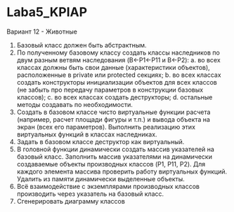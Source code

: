 # Laba5_KPIAP
Вариант 12 - Животные
1.	Базовый класс должен быть абстрактным.
2.	По полученному базовому классу создать классы наследников по двум разным ветвям наследования (B←P1←P11 и B←P2):
a.	во всех классах должны быть свои данные (характеристики объектов), расположенные в private или protected секциях;
b.	во всех классах создать конструкторы инициализации объектов для всех классов (не забыть про передачу параметров в конструкции базовых классов);
c.	во всех классах создать деструкторы;
d.	остальные методы создавать по необходимости.
3.	Создать в базовом классе чисто виртуальные функции расчета (например, расчет площади фигуры и т.п.) и вывода объекта на экран (всех его параметров). Выполнить реализацию этих виртуальных функций в классах наследниках.
4.	Задать в базовом классе деструктор как виртуальный.
5.	В головной функции динамически создать массив указателей на базовый класс. Заполнить массив указателями на динамически создаваемые объекты производных классов (P1, P11, P2). Для каждого элемента массива проверить работу виртуальных функций. Удалить из памяти динамически выделенные объекты.
6.	Всё взаимодействие с экземплярами производных классов производить через указатель на базовый класс.
7.	Сгенерировать диаграмму классов
